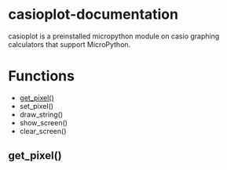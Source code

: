 # casioplot-documentation
casioplot is a preinstalled micropython module on casio graphing calculators that support MicroPython.

# Functions
* [get_pixel()](##get_pixel())
* set_pixel()
* draw_string()
* show_screen()
* clear_screen()


## get_pixel()
